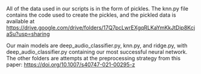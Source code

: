All of the data used in our scripts is in the form of pickles. The knn.py file contains the code used to create the pickles, and the pickled data is available at https://drive.google.com/drive/folders/17Q7pcLwrEXgqRLKaYmKkJtDip8KcjaSu?usp=sharing

Our main models are deep_audio_classifier.py, knn.py, and ridge.py, with deep_audio_classifier.py containing our most successful neural network. The other folders are attempts at the preprocessing strategy from this paper: https://doi.org/10.1007/s40747-021-00295-z
